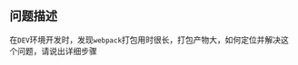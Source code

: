 ## 问题描述

<!-- 第一步：请使用「规范的md格式」详细描述问题 -->

<!-- 请二步：请在右侧选择合适的一到多个标签 -->

在`DEV`环境开发时，发现`webpack`打包用时很长，打包产物大，如何定位并解决这个问题，请说出详细步骤

